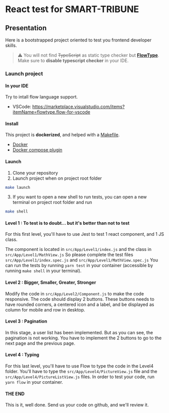 # React test for SMART-TRIBUNE

## Presentation

Here is a bootstrapped project oriented to test you frontend developer skills.

> :warning: You will not find ~~TypeScript~~ as static type checker but <b>[FlowType](https://flow.org/)</b>.
> Make sure to **disable typescript checker** in your IDE.

### Launch project

#### In your IDE

Try to intall flow language support.

* VSCode: https://marketplace.visualstudio.com/items?itemName=flowtype.flow-for-vscode

#### Install

This project is **dockerized**, and helped with a [Makefile](./Makefile).

* [Docker](https://docs.docker.com/)
* [Docker compose plugin](https://docs.docker.com/compose/)

#### Launch

1. Clone your repository
2. Launch project when on project root folder

``` sh
make launch
```

3. If you want to open a new shell to run tests, you can open a new terminal on project root folder and run

``` sh
make shell
```

#### Level 1 : To test is to doubt... but it's better than not to test

For this first level, you'll have to use Jest to test 1 react component, and 1 JS class.

The component is located in <code>src/App/Level1/index.js</code> and the class in <code>src/App/Level1/MathView.js</code>
So please complete the test files <code>src/App/Level1/index.spec.js</code> and <code>src/App/Level1/MathView.spec.js</code>
You can run the tests by running <code>yarn test</code> in your container
(accessible by running <code>make shell</code> in your terminal).

#### Level 2 : Bigger, Smaller, Greater, Stronger

Modify the code in <code>src/App/Level2/Component.js</code> to make the
code responsive. The code should display 2 buttons. These buttons needs to
have rounded corners, a centered icon and a label, and be displayed as column
for mobile and row in desktop.

#### Level 3 : Pagination

In this stage, a user list has been implemented. But as you can see, the pagination is not working.
You have to implement the 2 buttons to go to the next page and the previous page.

#### Level 4 : Typing

For this last level, you'll have to use Flow to type the code in the Level4 folder.
You'll have to type the <code>src/App/Level4/PictureView.js</code> file and the <code>src/App/Level4/PictureListView.js</code> files.
In order to test your code, run <code>yarn flow</code> in your container.

#### THE END

This is it, well done. Send us your code on github, and we'll review it.

